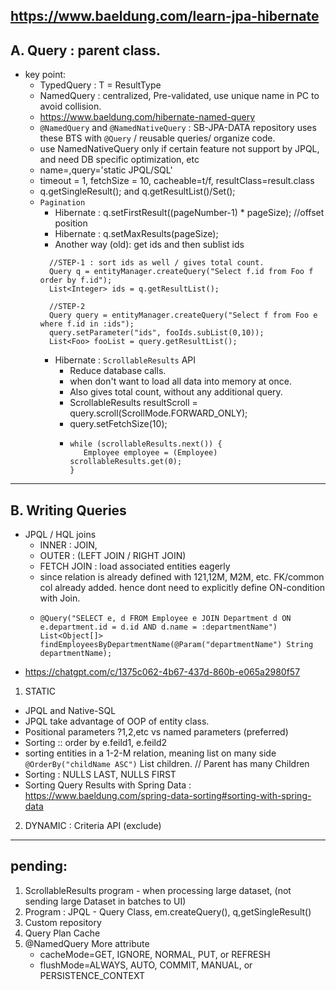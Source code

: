 https://www.baeldung.com/learn-jpa-hibernate
---
##  A. Query : parent class. 
- key point:
    - TypedQuery<T> : T = ResultType
    - NamedQuery  : centralized, Pre-validated, use unique name in PC to avoid collision.
    - https://www.baeldung.com/hibernate-named-query
    - `@NamedQuery` and `@NamedNativeQuery` : SB-JPA-DATA repository uses these BTS with `@Query` / reusable queries/ organize code.
    - use NamedNativeQuery only if certain feature not support by JPQL, and need DB specific optimization, etc
    - name=<unique in PC>,query='static JPQL/SQL'
    - timeout = 1, fetchSize = 10, cacheable=t/f,  resultClass=result.class
    - q.getSingleResult(); and q.getResultList()/Set();
    - `Pagination`
      - Hibernate : q.setFirstResult((pageNumber-1) * pageSize); //offset position
      - Hibernate : q.setMaxResults(pageSize);
      - Another way (old): get ids and then sublist ids
      ```
        //STEP-1 : sort ids as well / gives total count.
        Query q = entityManager.createQuery("Select f.id from Foo f order by f.id");
        List<Integer> ids = q.getResultList();
      
        //STEP-2
        Query query = entityManager.createQuery("Select f from Foo e where f.id in :ids");
        query.setParameter("ids", fooIds.subList(0,10));
        List<Foo> fooList = query.getResultList();
       ```
      - Hibernate : `ScrollableResults` API
        - Reduce database calls.
        - when don't want to load all data into memory at once.
        - Also gives total count, without any additional query.
        - ScrollableResults resultScroll = query.scroll(ScrollMode.FORWARD_ONLY);
        - query.setFetchSize(10);
        - ```
          while (scrollableResults.next()) {
             Employee employee = (Employee) scrollableResults.get(0);
          }
          ```

---
## B. Writing Queries
- JPQL / HQL joins 
  - INNER : JOIN, 
  - OUTER : (LEFT JOIN / RIGHT JOIN)
  - FETCH JOIN  : load associated entities eagerly
  - since relation is already defined with 121,12M, M2M, etc. FK/common col already  added. hence dont need to explicitly define ON-condition with Join.
  - ``` 
    @Query("SELECT e, d FROM Employee e JOIN Department d ON e.department.id = d.id AND d.name = :departmentName")
    List<Object[]> findEmployeesByDepartmentName(@Param("departmentName") String departmentName);
    ```
- https://chatgpt.com/c/1375c062-4b67-437d-860b-e065a2980f57
1. STATIC
- JPQL and Native-SQL
- JPQL take advantage of OOP of entity class.
- Positional parameters ?1,2,etc vs named parameters (preferred)
- Sorting :: order by  e.feild1, e.feild2
- sorting entities in a 1-2-M relation, meaning list on many side `@OrderBy("childName ASC")` List<T> children. // Parent has many Children
- Sorting : NULLS LAST, NULLS FIRST
- Sorting Query Results with Spring Data : https://www.baeldung.com/spring-data-sorting#sorting-with-spring-data

2. DYNAMIC : Criteria API (exclude)

---
## pending:
1. ScrollableResults program - when processing large dataset, (not sending large Dataset in batches to UI)
2. Program : JPQL - Query Class, em.createQuery(), q,getSingleResult() 
2. Custom repository
3. Query Plan Cache
4. @NamedQuery More attribute
   - cacheMode=GET, IGNORE, NORMAL, PUT, or REFRESH
   - flushMode=ALWAYS, AUTO, COMMIT, MANUAL, or PERSISTENCE_CONTEXT